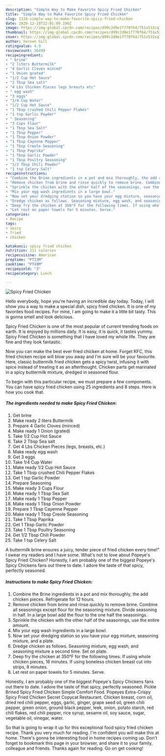 ```yaml
---
description: "Simple Way to Make Favorite Spicy Fried Chicken"
title: "Simple Way to Make Favorite Spicy Fried Chicken"
slug: 1110-simple-way-to-make-favorite-spicy-fried-chicken
date: 2020-12-10T22:01:09.196Z
image: https://img-global.cpcdn.com/recipes/d99c2d9e1f770f64/751x532cq70/spicy-fried-chicken-recipe-main-photo.jpg
thumbnail: https://img-global.cpcdn.com/recipes/d99c2d9e1f770f64/751x532cq70/spicy-fried-chicken-recipe-main-photo.jpg
cover: https://img-global.cpcdn.com/recipes/d99c2d9e1f770f64/751x532cq70/spicy-fried-chicken-recipe-main-photo.jpg
author: Vernon Gill
ratingvalue: 4.9
reviewcount: 36499
recipeingredient:
- " brine"
- "2 liters Buttermilk"
- "4 Garlic Cloves minced"
- "1 Onion grated"
- "1/2 Cup Hot Sauce"
- "2 Tbsp Sea salt"
- "4 Lbs Chicken Pieces legs breasts etc"
- " egg wash"
- "3 eggs"
- "1/4 Cup Water"
- "1/2 Cup Hot Sauce"
- "1 Tbsp crushed Chili Pepper Flakes"
- "1 tsp Garlic Powder"
- " Seasoning"
- "3 Cups Flour"
- "1 Tbsp Sea Salt"
- "1 Tbsp Pepper"
- "1 Tbsp Onion Powder"
- "1 Tbsp Cayenne Pepper"
- "1 Tbsp Creole Seasoning"
- "1 Tbsp Paprika"
- "1 Tbsp Garlic Powder"
- "1 Tbsp Poultry Seasoning"
- "1/2 Tbsp Chili Powder"
- "1 tsp Celery Salt"
recipeinstructions:
- "Combine the Brine ingredients in a pot and mix thoroughly, the add chicken pieces. Refrigerate for 12 hours."
- "Remove chicken from brine and rinse quickly to remove brine. Combine all seasonings except flour for the seasoning mixture. Divide seasoning in half. In a large bowl add the flour to the one half the seasonings."
- "Sprinkle the chicken with the other half of the seasonings, use the entire amount."
- "Mix your egg wash ingredients in a large bowl."
- "Now set your dredging station so you have your egg mixture, seasoning mixture, and a plate."
- "Dredge chicken as follows. Seasoning mixture, egg wash, and seasoning mixture a second time. Set on plate."
- "Deep fry the chicken at 350°F for the following times. If using whole chicken pieces, 16 minutes. If using boneless chicken breast cut into strips, 8 minutes."
- "Let rest on paper towels for 5 minutes. Serve."
categories:
- Recipe
tags:
- spicy
- fried
- chicken

katakunci: spicy fried chicken 
nutrition: 211 calories
recipecuisine: American
preptime: "PT23M"
cooktime: "PT49M"
recipeyield: "3"
recipecategory: Lunch

---
```



![Spicy Fried Chicken](https://img-global.cpcdn.com/recipes/d99c2d9e1f770f64/751x532cq70/spicy-fried-chicken-recipe-main-photo.jpg)

Hello everybody, hope you're having an incredible day today. Today, I will show you a way to make a special dish, spicy fried chicken. It is one of my favorites food recipes. For mine, I am going to make it a little bit tasty. This is gonna smell and look delicious.

Spicy Fried Chicken is one of the most popular of current trending foods on earth. It is enjoyed by millions daily. It is easy, it is quick, it tastes yummy. Spicy Fried Chicken is something that I have loved my whole life. They are fine and they look fantastic.

Now you can make the best ever fried chicken at home. Forget KFC, this fried chicken recipe will blow you away and I&#39;m sure will be your favourite. Here, classic buttermilk fried chicken gets a spicy twist, infusing it with spice instead of treating it as an afterthought. Chicken parts get marinated in a spicy buttermilk mixture, dredged in seasoned flour.


To begin with this particular recipe, we must prepare a few components. You can have spicy fried chicken using 25 ingredients and 8 steps. Here is how you cook that.

<!--inarticleads1-->

##### The ingredients needed to make Spicy Fried Chicken:

1. Get  brine
1. Make ready 2 liters Buttermilk
1. Prepare 4 Garlic Cloves (minced)
1. Make ready 1 Onion (grated)
1. Take 1/2 Cup Hot Sauce
1. Take 2 Tbsp Sea salt
1. Get 4 Lbs Chicken Pieces (legs, breasts, etc.)
1. Make ready  egg wash
1. Get 3 eggs
1. Take 1/4 Cup Water
1. Make ready 1/2 Cup Hot Sauce
1. Take 1 Tbsp crushed Chili Pepper Flakes
1. Get 1 tsp Garlic Powder
1. Prepare  Seasoning
1. Make ready 3 Cups Flour
1. Make ready 1 Tbsp Sea Salt
1. Make ready 1 Tbsp Pepper
1. Make ready 1 Tbsp Onion Powder
1. Prepare 1 Tbsp Cayenne Pepper
1. Make ready 1 Tbsp Creole Seasoning
1. Take 1 Tbsp Paprika
1. Get 1 Tbsp Garlic Powder
1. Take 1 Tbsp Poultry Seasoning
1. Get 1/2 Tbsp Chili Powder
1. Take 1 tsp Celery Salt


A buttermilk brine ensures a juicy, tender piece of fried chicken every time!&#34; I swear my readers and I have some. What&#39;s not to love about Popeye&#39;s Spicy Fried Chicken? Honestly, I am probably one of the biggest Popeye&#39;s Spicy Chickens fans out there to date. I adore the taste of that spicy, perfectly seasoned. 

<!--inarticleads2-->

##### Instructions to make Spicy Fried Chicken:

1. Combine the Brine ingredients in a pot and mix thoroughly, the add chicken pieces. Refrigerate for 12 hours.
1. Remove chicken from brine and rinse quickly to remove brine. Combine all seasonings except flour for the seasoning mixture. Divide seasoning in half. In a large bowl add the flour to the one half the seasonings.
1. Sprinkle the chicken with the other half of the seasonings, use the entire amount.
1. Mix your egg wash ingredients in a large bowl.
1. Now set your dredging station so you have your egg mixture, seasoning mixture, and a plate.
1. Dredge chicken as follows. Seasoning mixture, egg wash, and seasoning mixture a second time. Set on plate.
1. Deep fry the chicken at 350°F for the following times. If using whole chicken pieces, 16 minutes. If using boneless chicken breast cut into strips, 8 minutes.
1. Let rest on paper towels for 5 minutes. Serve.


Honestly, I am probably one of the biggest Popeye&#39;s Spicy Chickens fans out there to date. I adore the taste of that spicy, perfectly seasoned. Pickle Brined Spicy Fried Chicken Simple Comfort Food. Popeyes Extra-Crispy Spicy Fried Chicken Secret Copycat Restaurant. Chicken breast, corn oil, dried red chili pepper, eggs, garlic, ginger, grape seed oil, green chili pepper, green onion, ground black pepper, leek, onion, potato starch, red chili flakes, red chili pepper, rice syrup, sesame oil, soy sauce, sugar, vegetable oil, vinegar, water. 

So that is going to wrap it up for this exceptional food spicy fried chicken recipe. Thank you very much for reading. I'm confident you will make this at home. There's gonna be interesting food in home recipes coming up. Don't forget to bookmark this page in your browser, and share it to your family, colleague and friends. Thanks again for reading. Go on get cooking!
